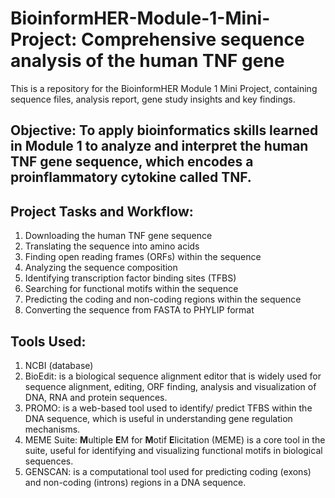 # BioinformHER-Module-1-Mini-Project: Comprehensive sequence analysis of the human TNF gene
This is a repository for the BioinformHER Module 1 Mini Project, containing sequence files, analysis report, gene study insights and key findings.

## Objective: To apply bioinformatics skills learned in Module 1 to analyze and interpret the human TNF gene sequence, which encodes a proinflammatory cytokine called TNF.

## Project Tasks and Workflow:
1. Downloading the human TNF gene sequence
2. Translating the sequence into amino acids
3. Finding open reading frames (ORFs) within the sequence
4. Analyzing the sequence composition
5. Identifying transcription factor binding sites (TFBS)
6. Searching for functional motifs within the sequence
7. Predicting the coding and non-coding regions within the sequence
8. Converting the sequence from FASTA to PHYLIP format

## Tools Used:
1. NCBI (database)
2. BioEdit: is a biological sequence alignment editor that is widely used for sequence alignment, editing, ORF finding, analysis and visualization of DNA, RNA and protein sequences. 
3. PROMO: is a web-based tool used to identify/ predict TFBS within the DNA sequence, which is useful in understanding gene regulation mechanisms. 
4. MEME Suite: **M**ultiple **E**M for **M**otif **E**licitation (MEME) is a core tool in the suite, useful for identifying and visualizing functional motifs in biological sequences.
5. GENSCAN: is a computational tool used for predicting coding (exons) and non-coding (introns) regions in a DNA sequence.


